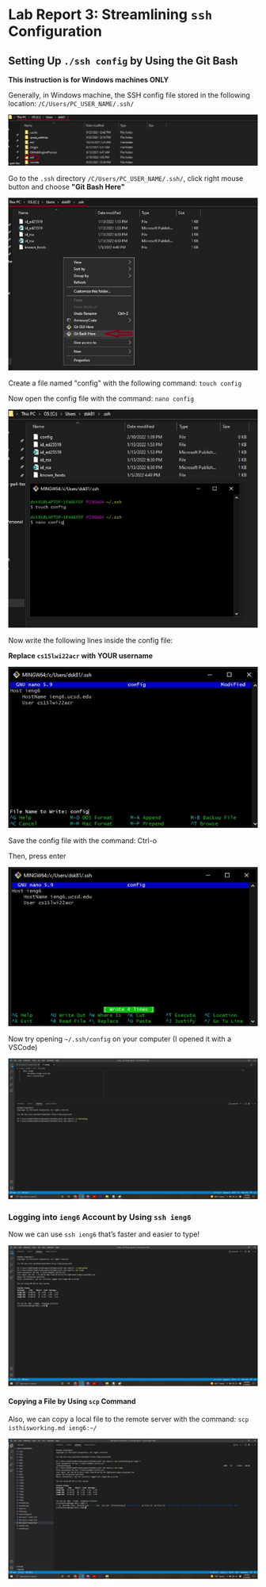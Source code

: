 # Lab Report 3: Streamlining `ssh` Configuration

## Setting Up `./ssh config` by Using the Git Bash

**This instruction is for Windows machines ONLY**

Generally, in Windows machine, the SSH config file stored in the following location: 
`/C/Users/PC_USER_NAME/.ssh/` 

![Directory](directory.jpg)

Go to the `.ssh` directory `/C/Users/PC_USER_NAME/.ssh/`, 
click right mouse button and choose **"Git Bash Here"**

![GitBash](GitBash.jpg)

Create a file named "config" with the following command:
`touch config`

Now open the config file with the command:
`nano config`

![touch](touch.jpg)

Now write the following lines inside the config file:

**Replace `cs15lwi22acr` with YOUR username**

![nano](nano.jpg)

Save the config file with the command: Ctrl-o

Then, press enter

![configsave](configsave.jpg)

Now try opening `~/.ssh/config` on your computer
(I opened it with a VSCode)

![sshconfig](sshconfig.jpg)


### Logging into `ieng6` Account by Using `ssh ieng6`

Now we can use `ssh ieng6` that’s faster and easier to type!

![sshieng6](sshieng6.jpg)

#### Copying a File by Using `scp` Command

Also, we can copy a local file to the remote server with the command: `scp isthisworking.md ieng6:~/`

![scp](scp.jpg)
